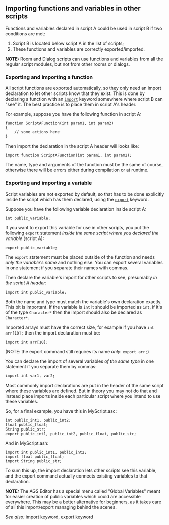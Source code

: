 ## Importing functions and variables in other scripts

Functions and variables declared in script A could be used in script B if two conditions are met:
1. Script B is located below script A in the list of scripts;
2. These functions and variables are correctly exported/imported.

**NOTE:** Room and Dialog scripts can use functions and variables from all the regular script modules, but not from other rooms or dialogs.

### Exporting and importing a function

All script functions are exported automatically, so they only need an import declaration to let other scripts know that they exist. This is done by declaring a function with an [`import`](ScriptKeywords#import) keyword somewhere where script B can "see" it. The best practice is to place them in script A's header.

For example, suppose you have the following function in script A:

    function ScriptAFunction(int param1, int param2)
    {
        // some actions here
    }

Then import the declaration in the script A header will looks like:

    import function ScriptAFunction(int param1, int param2);

The name, type and arguments of the function must be the same of course, otherwise there will be errors either during compilation or at runtime.

### Exporting and importing a variable

Script variables are not exported by default, so that has to be done explicitly inside the script which has them declared, using the [`export`](ScriptKeywords#export) keyword.

Suppose you have the following variable declaration inside script A:

    int public_variable;

If you want to export this variable for use in other scripts, you put the following `export` statement *inside the same script where you declared the variable* (script A):

    export public_variable;

The `export` statement must be placed outside of the function and needs _only the variable's name_ and nothing else. You can export several variables in one statement if you separate their names with commas.

Then declare the variable's import for other scripts to see, presumably *in the script A header*:

    import int public_variable;

Both the name and type must match the variable's own declaration exactly.<br>
This bit is important. If the variable is `int` it should be imported as `int`, if it's of the type `Character*` then the import should also be declared as `Character*`.

Imported arrays must have the correct size, for example if you have `int arr[10];` then the import declaration must be:

    import int arr[10];

(NOTE: the export command still requires its name *only*: `export arr;`)

You can declare the import of several variables _of the same type_ in one statement if you separate them by commas:

    import int var1, var2;

Most commonly import declarations are put in the header of the same script where these variables are defined. But in theory you may not do that and instead place imports inside each particular script where you intend to use these variables.

So, for a final example, you have this in MyScript.asc:

    int public_int1, public_int2;
    float public_float;
    String public_str;
    export public_int1, public_int2, public_float, public_str;

And in MyScript.ash:

    import int public_int1, public_int2;
    import float public_float;
    import String public_str;

To sum this up, the import declaration lets other scripts see this variable, and the export command actually connects existing variables to that declaration.

**NOTE:** The AGS Editor has a special menu called "Global Variables" meant for easier creation of public variables which could are accessible everywhere. This may be a better alternative for beginners, as it takes care of all this import/export managing behind the scenes.

*See also:* [import keyword](ScriptKeywords#import), [export keyword](ScriptKeywords#export)
